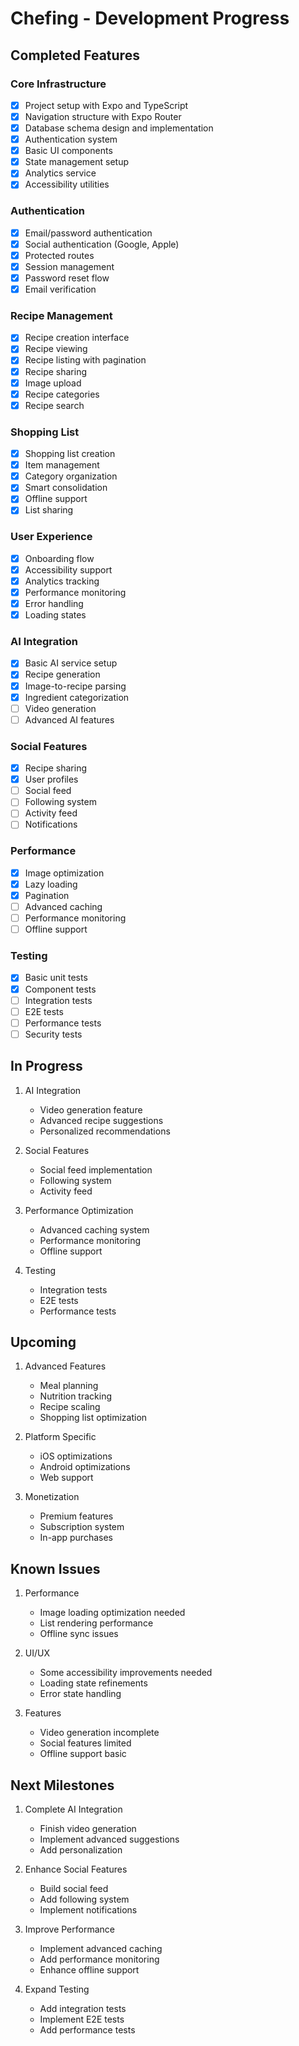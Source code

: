 # Chefing - Development Progress

## Completed Features

### Core Infrastructure

- [x] Project setup with Expo and TypeScript
- [x] Navigation structure with Expo Router
- [x] Database schema design and implementation
- [x] Authentication system
- [x] Basic UI components
- [x] State management setup
- [x] Analytics service
- [x] Accessibility utilities

### Authentication

- [x] Email/password authentication
- [x] Social authentication (Google, Apple)
- [x] Protected routes
- [x] Session management
- [x] Password reset flow
- [x] Email verification

### Recipe Management

- [x] Recipe creation interface
- [x] Recipe viewing
- [x] Recipe listing with pagination
- [x] Recipe sharing
- [x] Image upload
- [x] Recipe categories
- [x] Recipe search

### Shopping List

- [x] Shopping list creation
- [x] Item management
- [x] Category organization
- [x] Smart consolidation
- [x] Offline support
- [x] List sharing

### User Experience

- [x] Onboarding flow
- [x] Accessibility support
- [x] Analytics tracking
- [x] Performance monitoring
- [x] Error handling
- [x] Loading states

### AI Integration

- [x] Basic AI service setup
- [x] Recipe generation
- [x] Image-to-recipe parsing
- [x] Ingredient categorization
- [ ] Video generation
- [ ] Advanced AI features

### Social Features

- [x] Recipe sharing
- [x] User profiles
- [ ] Social feed
- [ ] Following system
- [ ] Activity feed
- [ ] Notifications

### Performance

- [x] Image optimization
- [x] Lazy loading
- [x] Pagination
- [ ] Advanced caching
- [ ] Performance monitoring
- [ ] Offline support

### Testing

- [x] Basic unit tests
- [x] Component tests
- [ ] Integration tests
- [ ] E2E tests
- [ ] Performance tests
- [ ] Security tests

## In Progress

1. AI Integration

   - Video generation feature
   - Advanced recipe suggestions
   - Personalized recommendations

2. Social Features

   - Social feed implementation
   - Following system
   - Activity feed

3. Performance Optimization

   - Advanced caching system
   - Performance monitoring
   - Offline support

4. Testing
   - Integration tests
   - E2E tests
   - Performance tests

## Upcoming

1. Advanced Features

   - Meal planning
   - Nutrition tracking
   - Recipe scaling
   - Shopping list optimization

2. Platform Specific

   - iOS optimizations
   - Android optimizations
   - Web support

3. Monetization
   - Premium features
   - Subscription system
   - In-app purchases

## Known Issues

1. Performance

   - Image loading optimization needed
   - List rendering performance
   - Offline sync issues

2. UI/UX

   - Some accessibility improvements needed
   - Loading state refinements
   - Error state handling

3. Features
   - Video generation incomplete
   - Social features limited
   - Offline support basic

## Next Milestones

1. Complete AI Integration

   - Finish video generation
   - Implement advanced suggestions
   - Add personalization

2. Enhance Social Features

   - Build social feed
   - Add following system
   - Implement notifications

3. Improve Performance

   - Implement advanced caching
   - Add performance monitoring
   - Enhance offline support

4. Expand Testing
   - Add integration tests
   - Implement E2E tests
   - Add performance tests
